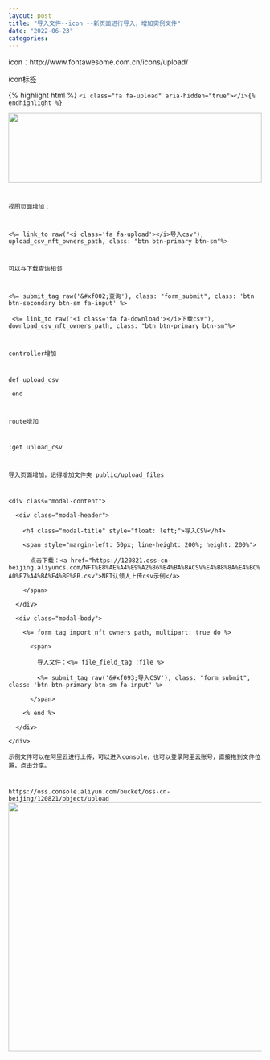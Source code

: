 ```yaml
---
layout: post
title: "导入文件--icon --新页面进行导入，增加实例文件"
date: "2022-06-23"
categories: 
---
```

<p>icon：http://www.fontawesome.com.cn/icons/upload/</p>
<p>icon标签</p>
{% highlight html %}
<code class="html"><span class="nt">&lt;i</span> <span class="na">class=</span><span class="s">&quot;fa fa-upload&quot;</span> <span class="na">aria-hidden=</span><span class="s">&quot;true&quot;</span><span class="nt">&gt;&lt;/i&gt;</span>{% endhighlight %}
<p><img height="139" src="/uploads/ckeditor/pictures/60/image-20220623155130-1.png" width="504" /></p>
<p>视图页面增加：</p>
<p>&lt;%= link_to raw(&quot;&lt;i class=&#39;fa fa-upload&#39;&gt;&lt;/i&gt;导入csv&quot;), upload_csv_nft_owners_path, class: &quot;btn btn-primary btn-sm&quot;%&gt;</p>
<p>可以与下载查询相邻</p>
<p>&lt;%= submit_tag raw(&#39;&amp;#xf002;查询&#39;), class: &quot;form_submit&quot;, class: &#39;btn btn-secondary btn-sm fa-input&#39; %&gt;<br />
&nbsp;&lt;%= link_to raw(&quot;&lt;i class=&#39;fa fa-download&#39;&gt;&lt;/i&gt;下载csv&quot;), download_csv_nft_owners_path, class: &quot;btn btn-primary btn-sm&quot;%&gt;</p>
<p>controller增加</p>
<p>def upload_csv<br />
&nbsp;end</p>
<p>route增加</p>
<p>:get upload_csv</p>
<p>导入页面增加，记得增加文件夹 public/upload_files</p>
<p>&lt;div class=&quot;modal-content&quot;&gt;<br />
&nbsp; &lt;div class=&quot;modal-header&quot;&gt;<br />
&nbsp;&nbsp;&nbsp; &lt;h4 class=&quot;modal-title&quot; style=&quot;float: left;&quot;&gt;导入CSV&lt;/h4&gt;<br />
&nbsp;&nbsp;&nbsp; &lt;span style=&quot;margin-left: 50px; line-height: 200%; height: 200%&quot;&gt;<br />
&nbsp;&nbsp;&nbsp;&nbsp;&nbsp; 点击下载：&lt;a href=&quot;https://120821.oss-cn-beijing.aliyuncs.com/NFT%E8%AE%A4%E9%A2%86%E4%BA%BACSV%E4%B8%8A%E4%BC%A0%E7%A4%BA%E4%BE%8B.csv&quot;&gt;NFT认领人上传csv示例&lt;/a&gt;<br />
&nbsp;&nbsp;&nbsp; &lt;/span&gt;<br />
&nbsp; &lt;/div&gt;<br />
&nbsp; &lt;div class=&quot;modal-body&quot;&gt;<br />
&nbsp;&nbsp;&nbsp; &lt;%= form_tag import_nft_owners_path, multipart: true do %&gt;<br />
&nbsp;&nbsp;&nbsp;&nbsp;&nbsp; &lt;span&gt;<br />
&nbsp;&nbsp;&nbsp;&nbsp;&nbsp;&nbsp;&nbsp; 导入文件：&lt;%= file_field_tag :file %&gt;<br />
&nbsp;&nbsp;&nbsp;&nbsp;&nbsp;&nbsp;&nbsp; &lt;%= submit_tag raw(&#39;&amp;#xf093;导入CSV&#39;), class: &quot;form_submit&quot;, class: &#39;btn btn-primary btn-sm fa-input&#39; %&gt;<br />
&nbsp;&nbsp;&nbsp;&nbsp;&nbsp; &lt;/span&gt;<br />
&nbsp;&nbsp;&nbsp; &lt;% end %&gt;<br />
&nbsp; &lt;/div&gt;<br />
&lt;/div&gt;<br />
示例文件可以在阿里云进行上传，可以进入console，也可以登录阿里云账号，直接拖到文件位置，点击分享。</p>
<p>https://oss.console.aliyun.com/bucket/oss-cn-beijing/120821/object/upload<img height="495" src="/uploads/ckeditor/pictures/61/image-20220623155535-2.png" width="1448" /></p>
